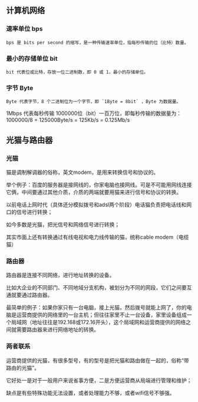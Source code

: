 ## 计算机网络
### 速率单位 bps
```
bps 是 bits per second 的缩写，是一种传输速率单位，指每秒传输的位（比特）数量。
```

### 最小的存储单位 bit
```
bit 代表位或比特，存放一位二进制数，即 0 或 1，最小的存储单位。
```

### 字节 Byte
```
Byte 代表字节，8 个二进制位为一个字节，即 `1Byte = 8bit` ，Byte 为数据量。
```

1Mbps 代表每秒传输 1000000位（bit）一百万位，即每秒传输的数据量为：1000000/8 = 125000Byte/s = 125Kb/s = 0.125Mb/s

## 光猫与路由器
### 光猫
猫是调制解调器的俗称，英文modem，是用来转换信号和协议的。

举个例子：百度的服务器是接网线的，你家电脑也接网线。可是不可能用网线连接它俩，中间要通过其他介质，介质的两端就要用猫来进行信号和协议的转换。    

以前电话上网时代（具体还分模拟拨号和adsl两个阶段）电话猫负责把电话线和网口的信号进行转换；

如今多数是光猫，把光信号和网络信号进行转换；

其实市面上还有转换通过有线电视和电力线传输的猫，统称cable modem（电缆猫）

### 路由器
路由器是连接不同网络，进行地址转换的设备。

比如大企业的不同部门、不同地域分支机构，被划分为不同的网段，它们之间要互通就要通过路由器。     

最简单的例子：如果你家只有一台电脑，接上光猫，然后拨号就能上网了，你的电脑是运营商提供的网络里的一台主机；但往往家里不止一台设备，家里设备组成一个局域网（地址往往是192.168或172.16开头），这个局域网和运营商提供的网络之间就需要路由器来进行网络地址的转换。

### 两者联系
运营商提供的光猫，有很多型号，有的型号是把光猫和路由做在一起的，俗称“带路由的光猫”。

它好处一是对于一般用户来说省事方便，二是方便运营商从局端进行管理和维护；

缺点是有些特殊功能无法设置，或者处理能力不够，或者wifi信号不够强。